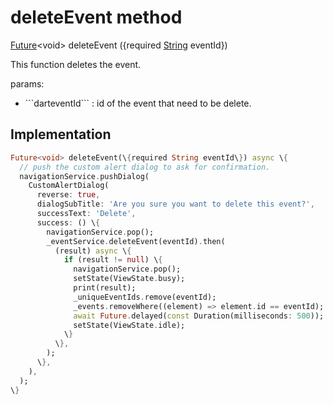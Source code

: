 


# deleteEvent method








[Future](https://api.flutter.dev/flutter/dart-async/Future-class.html)&lt;void> deleteEvent
(\{required [String](https://api.flutter.dev/flutter/dart-core/String-class.html) eventId\})





<p>This function deletes the event.</p>
<p>params:</p>
<ul>
<li>```darteventId``` : id of the event that need to be delete.</li>
</ul>



## Implementation

```dart
Future<void> deleteEvent(\{required String eventId\}) async \{
  // push the custom alert dialog to ask for confirmation.
  navigationService.pushDialog(
    CustomAlertDialog(
      reverse: true,
      dialogSubTitle: 'Are you sure you want to delete this event?',
      successText: 'Delete',
      success: () \{
        navigationService.pop();
        _eventService.deleteEvent(eventId).then(
          (result) async \{
            if (result != null) \{
              navigationService.pop();
              setState(ViewState.busy);
              print(result);
              _uniqueEventIds.remove(eventId);
              _events.removeWhere((element) => element.id == eventId);
              await Future.delayed(const Duration(milliseconds: 500));
              setState(ViewState.idle);
            \}
          \},
        );
      \},
    ),
  );
\}
```







